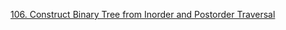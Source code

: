 [106. Construct Binary Tree from Inorder and Postorder Traversal](https://leetcode.com/problems/construct-binary-tree-from-inorder-and-postorder-traversal/)
